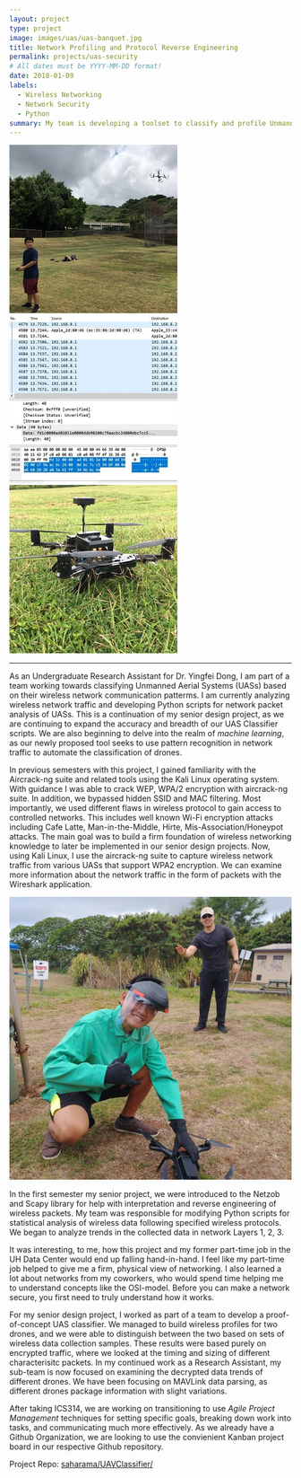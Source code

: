 ```yaml
---
layout: project
type: project
image: images/uas/uas-banquet.jpg
title: Network Profiling and Protocol Reverse Engineering
permalink: projects/uas-security
# All dates must be YYYY-MM-DD format!
date: 2018-01-09
labels:
  - Wireless Networking
  - Network Security
  - Python
summary: My team is developing a toolset to classify and profile Unmanned Aerial Systems (UASs) based on their unique wireless communication methods.
---
```


<div class="ui small rounded images">
  <img class="ui image" src="../images/uas/uas-david.JPG">
  <img class="ui image" src="../images/uas/uas-wireshark.JPG">
  <img class="ui image" src="../images/uas/uas-main.JPG">
</div>

<hr>

As an Undergraduate Research Assistant for Dr. Yingfei Dong, I am part of a team working towards classifying Unmanned Aerial Systems (UASs) based on their wireless network communication patterms. I am currently analyzing wireless network traffic and developing Python scripts for network packet analysis of UASs. This is a continuation of my senior design project, as we are continuing to expand the accuracy and breadth of our UAS Classifier scripts. We are also beginning to delve into the realm of *machine learning*, as our newly proposed tool seeks to use pattern recognition in network traffic to automate the classification of drones.

In previous semesters with this project, I gained familiarity with the Aircrack-ng suite and related tools using the Kali Linux operating system. With guidance I was able to crack WEP, WPA/2 encryption with aircrack-ng suite. In addition, we bypassed hidden SSID and MAC filtering. Most importantly, we used different flaws in wireless protocol to gain access to controlled networks. This includes well known Wi-Fi encryption attacks including Cafe Latte, Man-in-the-Middle, Hirte, Mis-Association/Honeypot attacks. The main goal was to build a firm foundation of wireless networking knowledge to later be implemented in our senior design projects. Now, using Kali Linux, I use the aircrack-ng suite to capture wireless network traffic from various UASs that support WPA2 encryption. We can examine more information about the network traffic in the form of packets with the Wireshark application.

<img class="ui large centered rounded image" src="../images/uas/uas-shaka.jpg">

In the first semester my senior project, we were introduced to the Netzob and Scapy library for help with interpretation and reverse engineering of wireless packets. My team was responsible for modifying Python scripts for statistical analysis of wireless data following specified wireless protocols. We began to analyze trends in the collected data in network Layers 1, 2, 3.

It was interesting, to me, how this project and my former part-time job in the UH Data Center would end up falling hand-in-hand. I feel like my part-time job helped to give me a firm, physical view of networking. I also learned a lot about networks from my coworkers, who would spend time helping me to understand concepts like the OSI-model. Before you can make a network secure, you first need to truly understand how it works.

For my senior design project, I worked as part of a team to develop a proof-of-concept UAS classifier. We managed to build wireless profiles for two drones, and we were able to distinguish between the two based on sets of wireless data collection samples. These results were based purely on encrypted traffic, where we looked at the timing and sizing of different characterisitc packets. In my continued work as a Research Assistant, my sub-team is now focused on examining the decrypted data trends of different drones. We have been focusing on MAVLink data parsing, as different drones package information with slight variations.

After taking ICS314, we are working on transitioning to use *Agile Project Management* techniques for setting specific goals, breaking down work into tasks, and communicating much more effectively. As we already have a Github Organization, we are looking to use the convienient Kanban project board in our respective Github repository.

Project Repo: <a href="https://github.com/saharama/UAVClassifier"><i class="large github icon "></i>saharama/UAVClassifier/</a>
